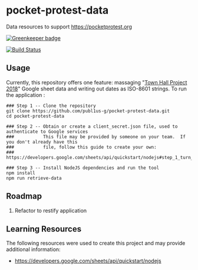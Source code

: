 # pocket-protest-data

Data resources to support https://pocketprotest.org

[![Greenkeeper badge](https://badges.greenkeeper.io/publ1us-g/pocket-protest-data.svg)](https://greenkeeper.io/)

[![Build Status](https://travis-ci.org/publ1us-g/pocket-protest-data.svg?branch=master)](https://travis-ci.org/publ1us-g/pocket-protest-data)

## Usage
Currently, this repository offers one feature: massaging "[Town Hall Project 2018]" Google sheet data and writing out
dates as ISO-8601 strings.  To run the application :

```shell
### Step 1 -- Clone the repository
git clone https://github.com/publ1us-g/pocket-protest-data.git
cd pocket-protest-data

### Step 2 -- Obtain or create a client_secret.json file, used to authenticate to Google services
###           This file may be provided by someone on your team.  If you don't already have this 
###           file, follow this guide to create your own:
###             https://developers.google.com/sheets/api/quickstart/nodejs#step_1_turn_on_the_api_name

### Step 3 -- Install NodeJS dependencies and run the tool
npm install
npm run retrieve-data
```

## Roadmap
1. Refactor to restify application

## Learning Resources
The following resources were used to create this project and may provide additional information:
- https://developers.google.com/sheets/api/quickstart/nodejs



[Town Hall Project 2018]: https://docs.google.com/spreadsheets/d/1yq1NT9DZ2z3B8ixhid894e77u9rN5XIgOwWtTW72IYA
